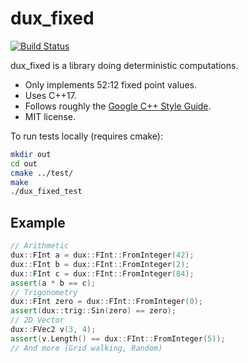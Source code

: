 # dux_fixed

[![Build Status](https://api.travis-ci.org/jyaif/dux_fixed.svg)](https://travis-ci.org/jyaif/dux_fixed)

dux_fixed is a library doing deterministic computations.

* Only implements 52:12 fixed point values.
* Uses C++17.
* Follows roughly the [Google C++ Style Guide](https://google.github.io/styleguide/cppguide.html).
* MIT license.

To run tests locally (requires cmake):

```bash
mkdir out
cd out
cmake ../test/
make
./dux_fixed_test
```

## Example

```cpp
// Arithmetic
dux::FInt a = dux::FInt::FromInteger(42);
dux::FInt b = dux::FInt::FromInteger(2);
dux::FInt c = dux::FInt::FromInteger(84);
assert(a * b == c);
// Trigonometry
dux::FInt zero = dux::FInt::FromInteger(0);
assert(dux::trig::Sin(zero) == zero);
// 2D Vector
dux::FVec2 v(3, 4);
assert(v.Length() == dux::FInt::FromInteger(5));
// And more (Grid walking, Random)
```
